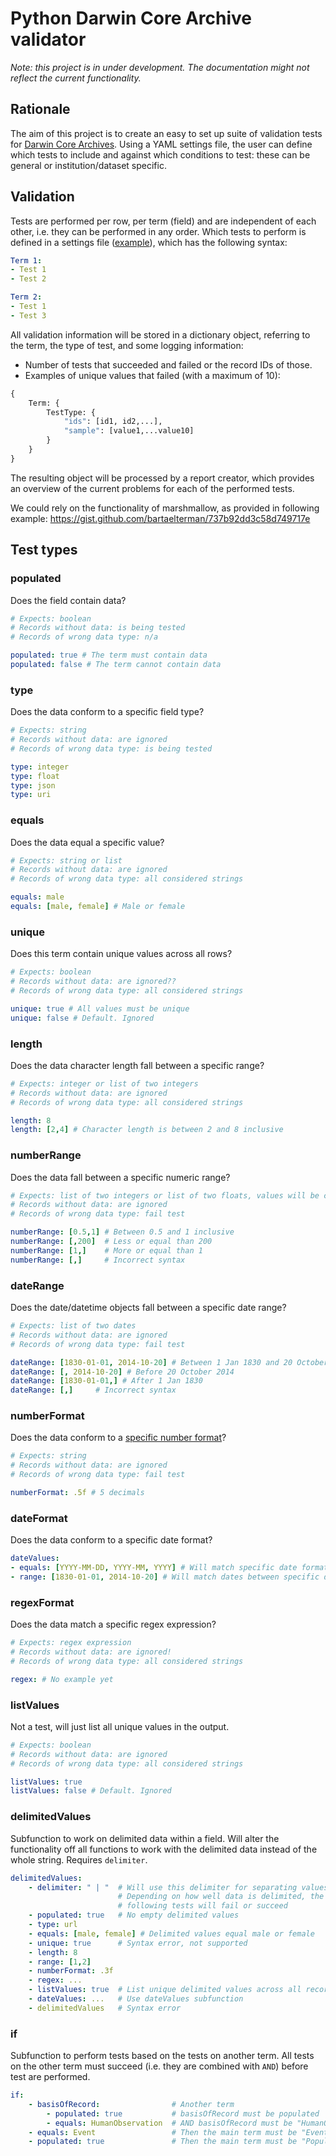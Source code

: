 # Python Darwin Core Archive validator

*Note: this project is in under development. The documentation might not reflect the current functionality.*

## Rationale

The aim of this project is to create an easy to set up suite of validation tests for [Darwin Core Archives](https://en.wikipedia.org/wiki/Darwin_Core_Archive). Using a YAML settings file, the user can define which tests to include and against which conditions to test: these can be general or institution/dataset specific.

## Validation

Tests are performed per row, per term (field) and are independent of each other, i.e. they can be performed in any order. Which tests to perform is defined in a settings file ([example](settings.yaml)), which has the following syntax:

```YAML
Term 1:
- Test 1
- Test 2

Term 2:
- Test 1
- Test 3
```

All validation information will be stored in a dictionary object, referring to the term, the type of test, and some logging information:

* Number of tests that succeeded and failed or the record IDs of those.
* Examples of unique values that failed (with a maximum of 10):

```python
{
    Term: {
        TestType: {
            "ids": [id1, id2,...],
            "sample": [value1,...value10]
        }
    }
}
```

The resulting object will be processed by a report creator, which provides an overview of the current problems for each of the performed tests.

We could rely on the functionality of marshmallow, as provided in following example: https://gist.github.com/bartaelterman/737b92dd3c58d749717e

## Test types

### populated

Does the field contain data?

``` YAML
# Expects: boolean
# Records without data: is being tested
# Records of wrong data type: n/a

populated: true # The term must contain data
populated: false # The term cannot contain data
```

### type

Does the data conform to a specific field type?

```YAML
# Expects: string
# Records without data: are ignored
# Records of wrong data type: is being tested

type: integer
type: float
type: json
type: uri
```

### equals

Does the data equal a specific value?

```YAML
# Expects: string or list
# Records without data: are ignored
# Records of wrong data type: all considered strings

equals: male
equals: [male, female] # Male or female
```

### unique

Does this term contain unique values across all rows?

```YAML
# Expects: boolean
# Records without data: are ignored??
# Records of wrong data type: all considered strings

unique: true # All values must be unique
unique: false # Default. Ignored
```

### length

Does the data character length fall between a specific range?

```YAML
# Expects: integer or list of two integers
# Records without data: are ignored
# Records of wrong data type: all considered strings

length: 8
length: [2,4] # Character length is between 2 and 8 inclusive
```

### numberRange

Does the data fall between a specific numeric range?

```YAML
# Expects: list of two integers or list of two floats, values will be compared as floats
# Records without data: are ignored
# Records of wrong data type: fail test

numberRange: [0.5,1] # Between 0.5 and 1 inclusive
numberRange: [,200]  # Less or equal than 200
numberRange: [1,]    # More or equal than 1
numberRange: [,]     # Incorrect syntax
```

### dateRange

Does the date/datetime objects fall between a specific date range?

```YAML
# Expects: list of two dates
# Records without data: are ignored
# Records of wrong data type: fail test

dateRange: [1830-01-01, 2014-10-20] # Between 1 Jan 1830 and 20 October 2014 inclusive
dateRange: [, 2014-10-20] # Before 20 October 2014
dateRange: [1830-01-01,] # After 1 Jan 1830
dateRange: [,]     # Incorrect syntax
```

### numberFormat

Does the data conform to a [specific number format](https://mkaz.github.io/2012/10/10/python-string-format/)?

```YAML
# Expects: string
# Records without data: are ignored
# Records of wrong data type: fail test

numberFormat: .5f # 5 decimals
```

### dateFormat

Does the data conform to a specific date format?

```YAML
dateValues:
- equals: [YYYY-MM-DD, YYYY-MM, YYYY] # Will match specific date formats
- range: [1830-01-01, 2014-10-20] # Will match dates between specific date range (inclusive)
```

### regexFormat

Does the data match a specific regex expression?

```YAML
# Expects: regex expression
# Records without data: are ignored!
# Records of wrong data type: all considered strings

regex: # No example yet
```

### listValues

Not a test, will just list all unique values in the output.

```YAML
# Expects: boolean
# Records without data: are ignored
# Records of wrong data type: all considered strings

listValues: true
listValues: false # Default. Ignored
```

### delimitedValues

Subfunction to work on delimited data within a field. Will alter the functionality off all functions to work with the delimited data instead of the whole string. Requires `delimiter`.

```YAML
delimitedValues:
    - delimiter: " | "  # Will use this delimiter for separating values.
                        # Depending on how well data is delimited, the
                        # following tests will fail or succeed
    - populated: true   # No empty delimited values
    - type: url
    - equals: [male, female] # Delimited values equal male or female
    - unique: true      # Syntax error, not supported
    - length: 8         
    - range: [1,2]
    - numberFormat: .3f
    - regex: ...
    - listValues: true  # List unique delimited values across all records
    - dateValues: ...   # Use dateValues subfunction
    - delimitedValues   # Syntax error
```

### if

Subfunction to perform tests based on the tests on another term. All tests on the other term must succeed (i.e. they are combined with `AND`) before test are performed.

```YAML
if:
    - basisOfRecord:                # Another term
        - populated: true           # basisOfRecord must be populated
        - equals: HumanObservation  # AND basisOfRecord must be "HumanObservation"
    - equals: Event                 # Then the main term must be "Event"
    - populated: true               # Then the main term must be "Populated"
```
